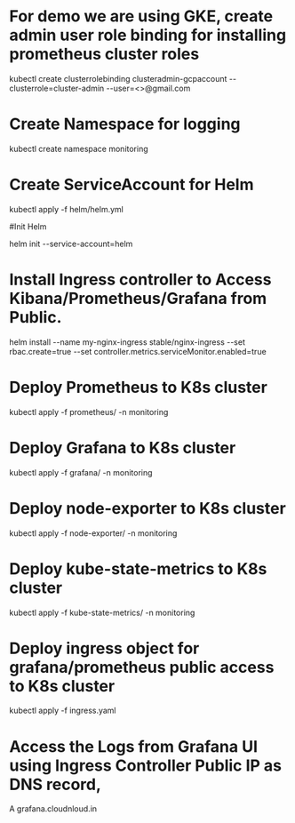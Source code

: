 # For demo we are using GKE, create admin user role binding for installing prometheus cluster roles

kubectl create clusterrolebinding clusteradmin-gcpaccount --clusterrole=cluster-admin --user=<>@gmail.com

# Create Namespace for logging

kubectl create namespace monitoring

# Create ServiceAccount for Helm

kubectl apply -f helm/helm.yml

#Init Helm

helm init --service-account=helm

# Install Ingress controller to Access Kibana/Prometheus/Grafana from Public.

helm install  --name my-nginx-ingress stable/nginx-ingress --set rbac.create=true  --set controller.metrics.serviceMonitor.enabled=true

# Deploy Prometheus to K8s cluster

kubectl apply -f prometheus/ -n monitoring

# Deploy Grafana to K8s cluster

kubectl apply -f grafana/ -n monitoring

# Deploy node-exporter to K8s cluster

kubectl apply -f node-exporter/ -n monitoring

# Deploy kube-state-metrics to K8s cluster

kubectl apply -f kube-state-metrics/ -n monitoring

# Deploy ingress object for grafana/prometheus public access to K8s cluster

kubectl apply -f ingress.yaml

# Access the Logs from Grafana UI using Ingress Controller Public IP as DNS record,

<ingress controller IP> A grafana.cloudnloud.in
